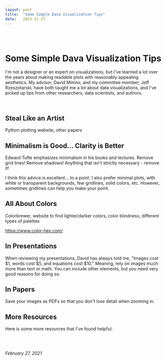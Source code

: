 ```yaml
---
layout: post
title:  "Some Simple Dava Visualization Tips"
date:   2023-11-27
---
```


<br><br>

# Some Simple Dava Visualization Tips

I'm not a designer or an expert on visualizations, but I've learned a lot over the years about making readable plots with reasonably appealing aesthetics. My advisor, David Mimno, and my committee member, Jeff Rzeszotarski, have both taught me a lot about data visualizations, and I've picked up tips from other researchers, data scientists, and authors.

<br>

## Steal Like an Artist

Python plotting website, other papers

## Minimalism is Good... Clarity is Better

Edward Tufte emphasizes minimalism in his books and lectures. Remove grid lines! Remove shadows! Anything that isn't strictly necessary - remove it!

I think this advice is excellent... to a point. I also prefer minimal plots, with white or transparent backgrounds, few gridlines, solid colors, etc. However, sometimes gridlines can help you make your point.

## All About Colors

Colorbrewer, website to find lighter/darker colors, color blindness, different types of palettes

https://www.color-hex.com/

## In Presentations

When reviewing my presentations, David has always told me, "Images cost $1, words cost $5, and equations cost $10." Meaning, rely on images much more than text or math. You can include other elements, but you need very good reasons for doing so.

## In Papers

Save your images as PDFs so that you don't lose detail when zooming in.

## More Resources

Here is some more resources that I've found helpful:


<br><br>

*February 27, 2021*

<br><br><br>
